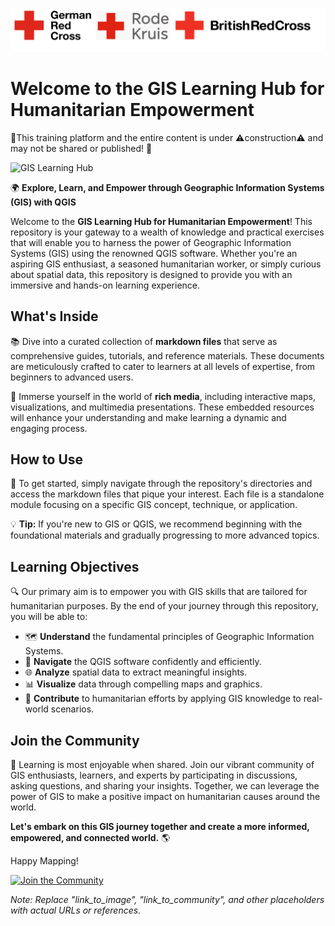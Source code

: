 
![Logos](../fig/TRC_RC_Logos.svg)
# Welcome to the GIS Learning Hub for Humanitarian Empowerment

🚧This training platform and the entire content is under ⚠️construction⚠️ and may not be shared or published! 🚧

![GIS Learning Hub](link_to_image)

🌍 **Explore, Learn, and Empower through Geographic Information Systems (GIS) with QGIS**

Welcome to the **GIS Learning Hub for Humanitarian Empowerment**! This repository is your gateway to a wealth of knowledge and practical exercises that will enable you to harness the power of Geographic Information Systems (GIS) using the renowned QGIS software. Whether you're an aspiring GIS enthusiast, a seasoned humanitarian worker, or simply curious about spatial data, this repository is designed to provide you with an immersive and hands-on learning experience.

## What's Inside

📚 Dive into a curated collection of **markdown files** that serve as comprehensive guides, tutorials, and reference materials. These documents are meticulously crafted to cater to learners at all levels of expertise, from beginners to advanced users.

🎥 Immerse yourself in the world of **rich media**, including interactive maps, visualizations, and multimedia presentations. These embedded resources will enhance your understanding and make learning a dynamic and engaging process.

## How to Use

🚀 To get started, simply navigate through the repository's directories and access the markdown files that pique your interest. Each file is a standalone module focusing on a specific GIS concept, technique, or application.

💡 **Tip:** If you're new to GIS or QGIS, we recommend beginning with the foundational materials and gradually progressing to more advanced topics.

## Learning Objectives

🔍 Our primary aim is to empower you with GIS skills that are tailored for humanitarian purposes. By the end of your journey through this repository, you will be able to:

- 🗺️ **Understand** the fundamental principles of Geographic Information Systems.
- 📍 **Navigate** the QGIS software confidently and efficiently.
- 🌐 **Analyze** spatial data to extract meaningful insights.
- 📊 **Visualize** data through compelling maps and graphics.
- 🤝 **Contribute** to humanitarian efforts by applying GIS knowledge to real-world scenarios.

## Join the Community

🤝 Learning is most enjoyable when shared. Join our vibrant community of GIS enthusiasts, learners, and experts by participating in discussions, asking questions, and sharing your insights. Together, we can leverage the power of GIS to make a positive impact on humanitarian causes around the world.

**Let's embark on this GIS journey together and create a more informed, empowered, and connected world.** 🌎

Happy Mapping!

[![Join the Community](link_to_community)](link_to_community)

*Note: Replace "link_to_image", "link_to_community", and other placeholders with actual URLs or references.*
